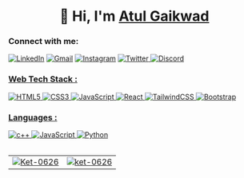 
<h1 align="center">👋 Hi, I'm <a href="https://www.linkedin.com/in/ket0626/" target="_blank"> Atul Gaikwad  </a> </h1>

<h3 align="left">Connect with me:</h3>
<div align="left">
  <a href="https://www.linkedin.com/in/ket0626/"><img alt="LinkedIn" src="https://img.shields.io/badge/linkedin-%230077B5.svg?style=for-the-badge&logo=linkedin&logoColor=white"/></a>
  <a href="mailto:Ketanpatil748@gmail.com"><img alt="Gmail" src="https://img.shields.io/badge/Gmail-D14836?style=for-the-badge&logo=gmail&logoColor=white"/></a>
   <a href="https://www.instagram.com/ket_0626/"><img alt="Instagram" src="https://img.shields.io/badge/Instagram-E4405F?style=for-the-badge&logo=instagram&logoColor=white"/></a>
    <a href="https://twitter.com/Ket_0626"><img alt="Twitter" src="https://img.shields.io/twitter/url?color=blue&label=Twitter&logo=twitter&style=for-the-badge&url=https%3A%2F%2Ftwitter.com%2FKet_0626"</a>
       <a href="https://discord.gg/GrBASSRa"><img alt="Discord" src="https://img.shields.io/discord/1104499214437859423?label=Discord&style=for-the-badge"</a>
</div>
  
<h3 align="left">Web Tech Stack :</h3>
<div align="left">
<img alt="HTML5" src="https://img.shields.io/badge/html5-%23E34F26.svg?style=for-the-badge&logo=html5&logoColor=white"/>
<img alt="CSS3" src="https://img.shields.io/badge/css3-%231572B6.svg?style=for-the-badge&logo=css3&logoColor=white"/> 
<img alt="JavaScript" src="https://img.shields.io/badge/javascript-%23323330.svg?style=for-the-badge&logo=javascript&logoColor=%23F7DF1E"/> 
<img alt="React" src="https://img.shields.io/badge/react-%2320232a.svg?style=for-the-badge&logo=react&logoColor=%2361DAFB"/>
<img alt="TailwindCSS" src="https://img.shields.io/badge/Tailwind_CSS-38B2AC?style=for-the-badge&logo=tailwind-css&logoColor=white"/>
<img alt="Bootstrap" src="https://img.shields.io/badge/bootstrap-%23563D7C.svg?style=for-the-badge&logo=bootstrap&logoColor=white"/>
</div>

<h3 align="left">Languages :</h3>
<div align="left">
<img alt="c++" src="https://img.shields.io/badge/C%2B%2B-00599C?style=for-the-badge&logo=c%2B%2B&logoColor=white"/>
  <img alt="JavaScript" src="https://img.shields.io/badge/javascript-%23323330.svg?style=for-the-badge&logo=javascript&logoColor=%23F7DF1E"/> 
  <img alt="Python" src="https://img.shields.io/badge/python-%2314354C.svg?style=for-the-badge&logo=python&logoColor=white"/>
  
</div>

<br>

<table>
  <tr>
    <td><img src="https://github-readme-stats.vercel.app/api?username=Ket-0626&show_icons=true&theme=dark&locale=en" alt="Ket-0626" /></td>
    <td><img src="https://github-readme-stats.vercel.app/api/top-langs?username=ket-0626&show_icons=true&theme=dark&locale=en&layout=compact" alt="ket-0626" /></td>
<!--     <td><img align="center" src="https://github-readme-streak-stats.herokuapp.com/?user=Ket-0626&theme=dark" alt="Ket-0626" /></td> -->

  </tr>
</table>

<div align="center">

  </div>
